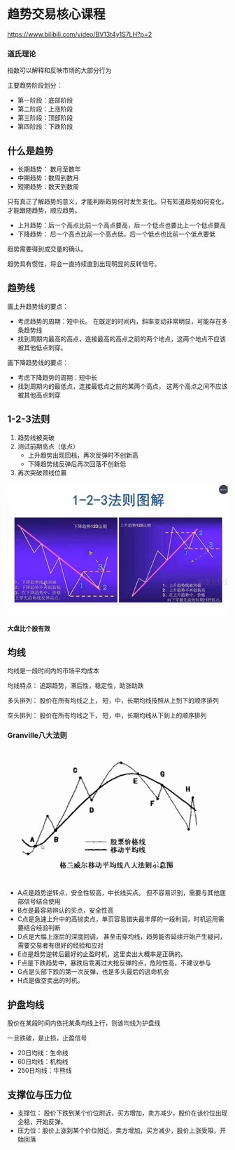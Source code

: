 # 趋势交易核心课程

https://www.bilibili.com/video/BV13t4y1S7LH?p=2

### 道氏理论

指数可以解释和反映市场的大部分行为

主要趋势阶段划分：

- 第一阶段：底部阶段
- 第二阶段：上涨阶段
- 第三阶段：顶部阶段
- 第四阶段：下跌阶段

## 什么是趋势

- 长期趋势： 数月至数年
- 中期趋势：数周到数月
- 短期趋势：数天到数周

只有真正了解趋势的意义，才能判断趋势何时发生变化。只有知道趋势如何变化，才能跟随趋势，顺应趋势。

- 上升趋势：后一个高点比前一个高点要高，后一个低点也要比上一个低点要高
- 下降趋势： 后一个高点比前一个高点低，后一个低点也比前一个低点要低

趋势需要得到成交量的确认。

趋势具有惯性，将会一直持续直到出现明显的反转信号。

## 趋势线

画上升趋势线的要点：

- 考虑趋势的周期：短中长。 在既定的时间内，斜率变动非常明显，可能存在多条趋势线
- 找到周期内最高的高点，连接最高的高点之前的两个地点，这两个地点不应该被其他低点刺穿。

画下降趋势线的要点：

- 考虑下降趋势的周期：短中长
- 找到周期内的最低点，连接最低点之前的某两个高点， 这两个高点之间不应该被其他高点刺穿

## 1-2-3法则

1. 趋势线被突破
2. 测试前期高点（低点）
   - 上升趋势出现回档，再次反弹时不创新高
   - 下降趋势线反弹后再次回落不创新低
3. 再次突破颈线位置

![](..\img\趋势交易1.png)

**大盘比个股有效**

## 均线

均线是一段时间内的市场平均成本

均线特点： 追踪趋势，滞后性，稳定性，助涨助跌

多头排列： 股价在所有均线之上， 短，中，长期均线按照从上到下的顺序排列

空头排列： 股价在所有均线之下， 短，中，长期均线从下到上的顺序排列

### Granville八大法则

![](..\img\趋势交易3.png)

- A点是趋势逆转点，安全性较高，中长线买点。 但不容易识别，需要与其他底部信号结合使用
- B点是最容易辨认的买点，安全性高
- C点是急速上升中的高抛卖点，单页容易错失最丰厚的一段利润，时机运用需要结合经验判断
- D点是大幅上涨后的深度回调， 甚至击穿均线，趋势能否延续开始产生疑问，需要交易者有很好的经验和应对
- E点是趋势逆转后最好的止盈时机，这里卖出大概率是正确的。
- F点是下跌趋势中，暴跌后乖离过大抢反弹的点，危险性高，不建议参与
- G点是头部下跌的第一次反弹，也是多头最后的逃命机会
- H点是做空卖出的时机。

## 护盘均线

股价在某段时间内依托某条均线上行，则该均线为护盘线

一旦跌破，是止损，止盈信号

- 20日均线：生命线
- 60日均线：机构线
- 250日均线：牛熊线

## 支撑位与压力位

- 支撑位： 股价下跌到某个价位附近，买方增加，卖方减少，股价在该价位出现企稳，开始反弹。
- 压力位：股价上涨到某个价位附近，卖方增加，买方减少，股价上涨受阻，开始回落

